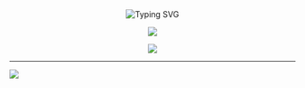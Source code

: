 ## <!-- Typing SVG -->
<p align="center">
        <img
        src="https://readme-typing-svg.herokuapp.com?size=30&width=800&lines=Welcome+To+My+Github+Profile."
            alt="Typing SVG"
        />
    </a>
</p>

<p align="center">
<img src="https://github-stats-alpha.vercel.app/api/?username=botxeditor&cc=000&tc=00ff00&ic=fff000&bc=fff" align="center">
</p>

<p align="middle">        
<a href="https://telegram.dog/offline_3"><img src="https://img.shields.io/badge/Tᴇʟᴇɢʀᴀᴍ-purple.svg?logo=telegram"></a>



<hr></hr>

<img src="https://github.com/SP-XD/SP-XD/blob/main/images/dino_rounded.gif?raw=true" href="https://github.com/SP-XD" />


</div>

